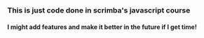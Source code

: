 ### This is just code done in scrimba's javascript course

#### I might add features and make it better in the future if I get time!